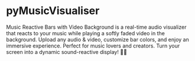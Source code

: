 # pyMusicVisualiser
Music Reactive Bars with Video Background is a real-time audio visualizer that reacts to your music while playing a softly faded video in the background. Upload any audio &amp; video, customize bar colors, and enjoy an immersive experience. Perfect for music lovers and creators. Turn your screen into a dynamic sound-reactive display! 🎵🔥

